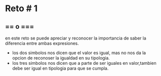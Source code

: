 # Reto # 1

## == o ===

en este reto se puede apreciar y reconocer la importancia de saber la diferencia entre ambas expresiones.

- los dos simbolos nos dicen que el  valor es igual, mas no nos da la opcion de reconoser la igualdad en su tipologia.
- los tres simbolos nos dicen que a parte de ser iguales en valor,tambien  debe ser igual en tipologia  para que se cumpla.
